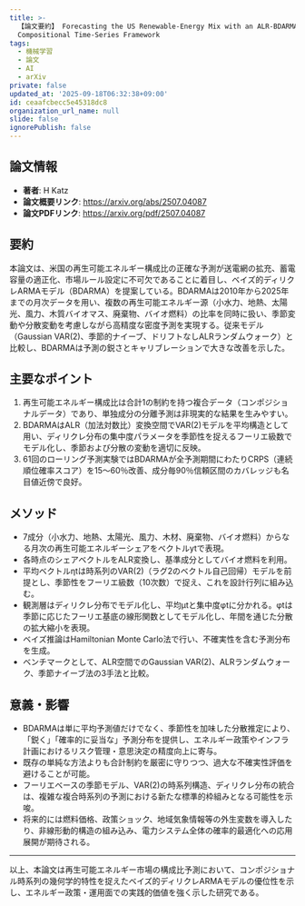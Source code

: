 ```yaml
---
title: >-
  【論文要約】 Forecasting the US Renewable-Energy Mix with an ALR-BDARMA
  Compositional Time-Series Framework
tags:
  - 機械学習
  - 論文
  - AI
  - arXiv
private: false
updated_at: '2025-09-18T06:32:38+09:00'
id: ceaafcbecc5e45318dc8
organization_url_name: null
slide: false
ignorePublish: false
---
```


## 論文情報

- **著者**: H Katz
- **論文概要リンク**: https://arxiv.org/abs/2507.04087
- **論文PDFリンク**: https://arxiv.org/pdf/2507.04087

## 要約

本論文は、米国の再生可能エネルギー構成比の正確な予測が送電網の拡充、蓄電容量の適正化、市場ルール設定に不可欠であることに着目し、ベイズ的ディリクレARMAモデル（BDARMA）を提案している。BDARMAは2010年から2025年までの月次データを用い、複数の再生可能エネルギー源（小水力、地熱、太陽光、風力、木質バイオマス、廃棄物、バイオ燃料）の比率を同時に扱い、季節変動や分散変動を考慮しながら高精度な密度予測を実現する。従来モデル（Gaussian VAR(2)、季節的ナイーブ、ドリフトなしALRランダムウォーク）と比較し、BDARMAは予測の鋭さとキャリブレーションで大きな改善を示した。

## 主要なポイント

1. 再生可能エネルギー構成比は合計1の制約を持つ複合データ（コンポジショナルデータ）であり、単独成分の分離予測は非現実的な結果を生みやすい。
2. BDARMAはALR（加法対数比）変換空間でVAR(2)モデルを平均構造として用い、ディリクレ分布の集中度パラメータを季節性を捉えるフーリエ級数でモデル化し、季節および分散の変動を適切に反映。
3. 61回のローリング予測実験ではBDARMAが全予測期間にわたりCRPS（連続順位確率スコア）を15〜60％改善、成分毎90％信頼区間のカバレッジも名目値近傍で良好。


## メソッド

- 7成分（小水力、地熱、太陽光、風力、木材、廃棄物、バイオ燃料）からなる月次の再生可能エネルギーシェアをベクトルytで表現。
- 各時点のシェアベクトルをALR変換し、基準成分としてバイオ燃料を利用。
- 平均ベクトルηtは時系列のVAR(2)（ラグ2のベクトル自己回帰）モデルを前提とし、季節性をフーリエ級数（10次数）で捉え、これを設計行列に組み込む。
- 観測層はディリクレ分布でモデル化し、平均μtと集中度φtに分かれる。φtは季節に応じたフーリエ基底の線形関数としてモデル化し、年間を通じた分散の拡大縮小を表現。
- ベイズ推論はHamiltonian Monte Carlo法で行い、不確実性を含む予測分布を生成。
- ベンチマークとして、ALR空間でのGaussian VAR(2)、ALRランダムウォーク、季節ナイーブ法の3手法と比較。

## 意義・影響

- BDARMAは単に平均予測値だけでなく、季節性を加味した分散推定により、「鋭く」「確率的に妥当な」予測分布を提供し、エネルギー政策やインフラ計画におけるリスク管理・意思決定の精度向上に寄与。
- 既存の単純な方法よりも合計制約を厳密に守りつつ、過大な不確実性評価を避けることが可能。
- フーリエベースの季節モデル、VAR(2)の時系列構造、ディリクレ分布の統合は、複雑な複合時系列の予測における新たな標準的枠組みとなる可能性を示唆。
- 将来的には燃料価格、政策ショック、地域気象情報等の外生変数を導入したり、非線形動的構造の組み込み、電力システム全体の確率的最適化への応用展開が期待される。

---

以上、本論文は再生可能エネルギー市場の構成比予測において、コンポジショナル時系列の幾何学的特性を捉えたベイズ的ディリクレARMAモデルの優位性を示し、エネルギー政策・運用面での実践的価値を強く示した研究である。

